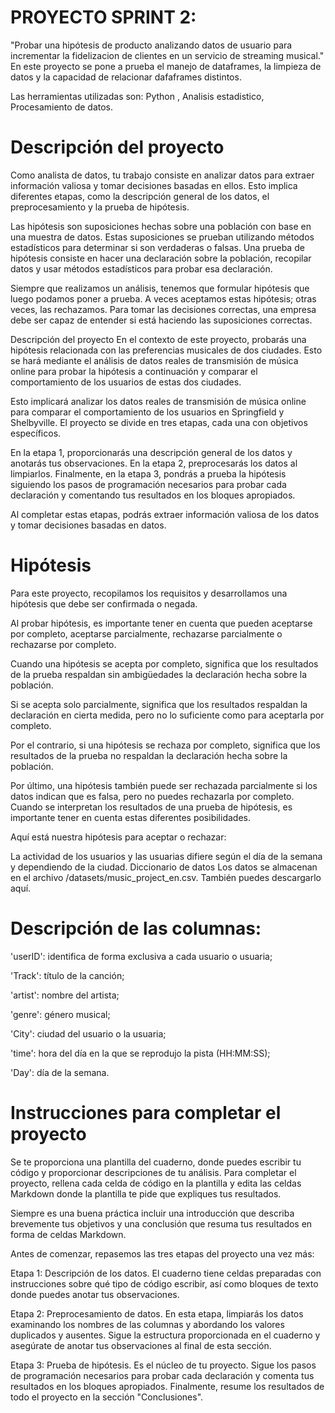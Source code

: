 # PROYECTO SPRINT 2:

"Probar una hipótesis de producto analizando datos de usuario para incrementar la fidelizacion de clientes en un servicio de streaming musical." En este proyecto se pone a prueba el manejo de dataframes, la limpieza de datos y la capacidad de relacionar dafaframes distintos.

Las herramientas utilizadas son: Python , Analisis estadistico, Procesamiento de datos.

# Descripción del proyecto
Como analista de datos, tu trabajo consiste en analizar datos para extraer información valiosa y tomar decisiones basadas en ellos. Esto implica diferentes etapas, como la descripción general de los datos, el preprocesamiento y la prueba de hipótesis.

Las hipótesis son suposiciones hechas sobre una población con base en una muestra de datos. Estas suposiciones se prueban utilizando métodos estadísticos para determinar si son verdaderas o falsas. Una prueba de hipótesis consiste en hacer una declaración sobre la población, recopilar datos y usar métodos estadísticos para probar esa declaración.

Siempre que realizamos un análisis, tenemos que formular hipótesis que luego podamos poner a prueba. A veces aceptamos estas hipótesis; otras veces, las rechazamos. Para tomar las decisiones correctas, una empresa debe ser capaz de entender si está haciendo las suposiciones correctas.

Descripción del proyecto
En el contexto de este proyecto, probarás una hipótesis relacionada con las preferencias musicales de dos ciudades. Esto se hará mediante el análisis de datos reales de transmisión de música online para probar la hipótesis a continuación y comparar el comportamiento de los usuarios de estas dos ciudades.

Esto implicará analizar los datos reales de transmisión de música online para comparar el comportamiento de los usuarios en Springfield y Shelbyville. El proyecto se divide en tres etapas, cada una con objetivos específicos.

En la etapa 1, proporcionarás una descripción general de los datos y anotarás tus observaciones. En la etapa 2, preprocesarás los datos al limpiarlos. Finalmente, en la etapa 3, pondrás a prueba la hipótesis siguiendo los pasos de programación necesarios para probar cada declaración y comentando tus resultados en los bloques apropiados.

Al completar estas etapas, podrás extraer información valiosa de los datos y tomar decisiones basadas en datos.

# Hipótesis
Para este proyecto, recopilamos los requisitos y desarrollamos una hipótesis que debe ser confirmada o negada.

Al probar hipótesis, es importante tener en cuenta que pueden aceptarse por completo, aceptarse parcialmente, rechazarse parcialmente o rechazarse por completo.

Cuando una hipótesis se acepta por completo, significa que los resultados de la prueba respaldan sin ambigüedades la declaración hecha sobre la población.

Si se acepta solo parcialmente, significa que los resultados respaldan la declaración en cierta medida, pero no lo suficiente como para aceptarla por completo.

Por el contrario, si una hipótesis se rechaza por completo, significa que los resultados de la prueba no respaldan la declaración hecha sobre la población.

Por último, una hipótesis también puede ser rechazada parcialmente si los datos indican que es falsa, pero no puedes rechazarla por completo. Cuando se interpretan los resultados de una prueba de hipótesis, es importante tener en cuenta estas diferentes posibilidades.

Aquí está nuestra hipótesis para aceptar o rechazar:

La actividad de los usuarios y las usuarias difiere según el día de la semana y dependiendo de la ciudad.
Diccionario de datos
Los datos se almacenan en el archivo /datasets/music_project_en.csv. También puedes descargarlo aquí.

# Descripción de las columnas:

'userID': identifica de forma exclusiva a cada usuario o usuaria;

'Track': título de la canción;

'artist': nombre del artista;

'genre': género musical;

'City': ciudad del usuario o la usuaria;

'time': hora del día en la que se reprodujo la pista (HH:MM:SS);

'Day': día de la semana.

# Instrucciones para completar el proyecto
Se te proporciona una plantilla del cuaderno, donde puedes escribir tu código y proporcionar descripciones de tu análisis. Para completar el proyecto, rellena cada celda de código en la plantilla y edita las celdas Markdown donde la plantilla te pide que expliques tus resultados.

Siempre es una buena práctica incluir una introducción que describa brevemente tus objetivos y una conclusión que resuma tus resultados en forma de celdas Markdown. 

Antes de comenzar, repasemos las tres etapas del proyecto una vez más:

Etapa 1: Descripción de los datos. El cuaderno tiene celdas preparadas con instrucciones sobre qué tipo de código escribir, así como bloques de texto donde puedes anotar tus observaciones.

Etapa 2: Preprocesamiento de datos. En esta etapa, limpiarás los datos examinando los nombres de las columnas y abordando los valores duplicados y ausentes. Sigue la estructura proporcionada en el cuaderno y asegúrate de anotar tus observaciones al final de esta sección.

Etapa 3: Prueba de hipótesis. Es el núcleo de tu proyecto. Sigue los pasos de programación necesarios para probar cada declaración y comenta tus resultados en los bloques apropiados. Finalmente, resume los resultados de todo el proyecto en la sección "Conclusiones".
